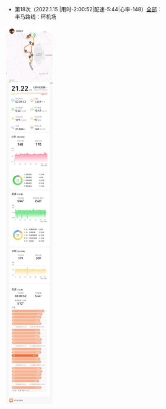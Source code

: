 - 第18次（2022.1.15 |用时-2:00:52|配速-5:44|心率-148）[全部](./bm.md)：  
半马路线：环机场
  
![详情](./半马-20220115-148.jpg)
